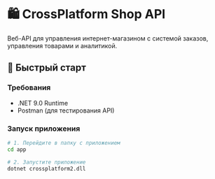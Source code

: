 # 🛍️ CrossPlatform Shop API

Веб-API для управления интернет-магазином с системой заказов, управления товарами и аналитикой.

## 🚀 Быстрый старт

### Требования
- .NET 9.0 Runtime
- Postman (для тестирования API)

### Запуск приложения
```bash
# 1. Перейдите в папку с приложением
cd app

# 2. Запустите приложение
dotnet crossplatform2.dll